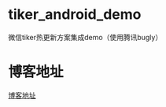 # tiker_android_demo
微信tiker热更新方案集成demo（使用腾讯bugly）
# 博客地址
[博客地址](https://blog.csdn.net/you943047219/article/details/89810041)
